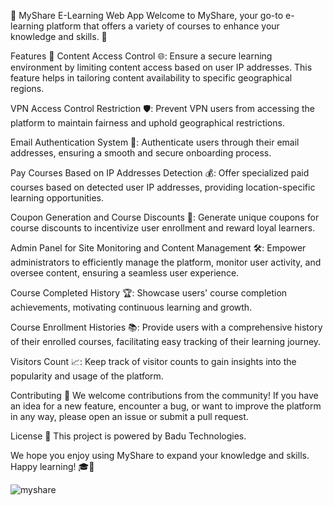 
📘 MyShare E-Learning Web App
Welcome to MyShare, your go-to e-learning platform that offers a variety of courses to enhance your knowledge and skills. 🚀

Features 🌟
Content Access Control 🌐: Ensure a secure learning environment by limiting content access based on user IP addresses. This feature helps in tailoring content availability to specific geographical regions.

VPN Access Control Restriction 🛡️: Prevent VPN users from accessing the platform to maintain fairness and uphold geographical restrictions.

Email Authentication System 📧: Authenticate users through their email addresses, ensuring a smooth and secure onboarding process.

Pay Courses Based on IP Addresses Detection 💰: Offer specialized paid courses based on detected user IP addresses, providing location-specific learning opportunities.

Coupon Generation and Course Discounts 🎫: Generate unique coupons for course discounts to incentivize user enrollment and reward loyal learners.

Admin Panel for Site Monitoring and Content Management 🛠️: Empower administrators to efficiently manage the platform, monitor user activity, and oversee content, ensuring a seamless user experience.

Course Completed History 🏆: Showcase users' course completion achievements, motivating continuous learning and growth.

Course Enrollment Histories 📚: Provide users with a comprehensive history of their enrolled courses, facilitating easy tracking of their learning journey.

Visitors Count 📈: Keep track of visitor counts to gain insights into the popularity and usage of the platform.


Contributing 🤝
We welcome contributions from the community! If you have an idea for a new feature, encounter a bug, or want to improve the platform in any way, please open an issue or submit a pull request.

License 📜
This project is powered by Badu Technologies.

We hope you enjoy using MyShare to expand your knowledge and skills. Happy learning! 🎓🌟

![myshare](https://github.com/amcodedman/myshare/assets/136466838/0ca57aab-7eab-4962-8cff-8e82fe87c885)


